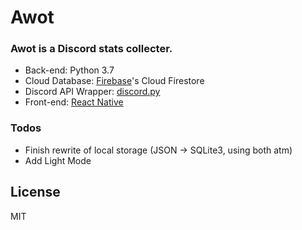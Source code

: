 # Awot
### Awot is a Discord stats collecter.
- Back-end: Python 3.7
- Cloud Database: [Firebase]'s Cloud Firestore
- Discord API Wrapper: [discord.py]
- Front-end: [React Native]

### Todos

 - Finish rewrite of local storage (JSON -> SQLite3, using both atm)
 - Add Light Mode

License
----

MIT

[//]: # (Reference links!)

   [Firebase]: https://firebase.google.com/
   [discord.py]: https://discordpy.readthedocs.io/en/latest/index
   [React Native]: https://facebook.github.io/react-native/
